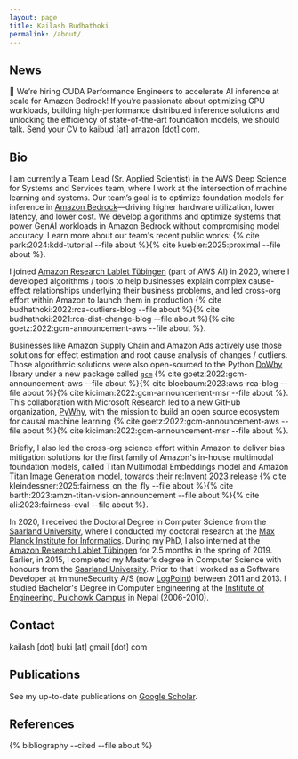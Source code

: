 ```yaml
---
layout: page
title: Kailash Budhathoki
permalink: /about/
---
```

## News
🚀 We’re hiring CUDA Performance Engineers to accelerate AI inference at scale for Amazon Bedrock! If you’re passionate about optimizing GPU workloads, building high-performance distributed inference solutions and unlocking the efficiency of state-of-the-art foundation models, we should talk. Send your CV to kaibud [at] amazon [dot] com.

## Bio

I am currently a Team Lead (Sr. Applied Scientist) in the AWS Deep Science for Systems and Services team, where I work at the intersection of machine learning and systems. Our team’s goal is to optimize foundation models for inference in [Amazon Bedrock](https://aws.amazon.com/bedrock/)—driving higher hardware utilization, lower latency, and lower cost. We develop algorithms and optimize systems that power GenAI workloads in Amazon Bedrock without compromising model accuracy. Learn more about our team's recent public works: {% cite park:2024:kdd-tutorial --file about %}{% cite kuebler:2025:proximal --file about %}.

I joined [Amazon Research Lablet Tübingen](https://www.amazon.science/latest-news/amazons-fourth-r-d-center-in-germany-is-dedicated-to-open-ai-research) (part of AWS AI) in 2020, where I developed algorithms / tools to help businesses explain complex cause-effect relationships underlying their business problems, and led cross-org effort within Amazon to launch them in production {% cite budhathoki:2022:rca-outliers-blog --file about %}{% cite budhathoki:2021:rca-dist-change-blog --file about %}{% cite goetz:2022:gcm-announcement-aws --file about %}.
<!-- Typical business problems involved effect estimation, and root cause analysis of changes / outliers. Some solutions are still actively used in production by -->
Businesses like Amazon Supply Chain and Amazon Ads actively use those solutions for effect estimation and root cause analysis of changes / outliers.
Those algorithmic solutions were also open-sourced to the Python [DoWhy](https://github.com/py-why/dowhy) library under a new package called [`gcm`](https://www.pywhy.org/dowhy/v0.9.1/user_guide/gcm_based_inference/introduction.html) {% cite goetz:2022:gcm-announcement-aws --file about %}{% cite  bloebaum:2023:aws-rca-blog --file about %}{% cite kiciman:2022:gcm-announcement-msr --file about %}. This collaboration with Microsoft Research led to a new GitHub organization, [PyWhy](https://www.pywhy.org/), with the mission to build an open source ecosystem for causal machine learning {% cite goetz:2022:gcm-announcement-aws --file about %}{% cite kiciman:2022:gcm-announcement-msr --file about %}.
<!--  -->
Briefly, I also led the cross-org science effort within Amazon to deliver bias mitigation solutions for the first family of Amazon's in-house multimodal foundation models, called Titan Multimodal Embeddings model and Amazon Titan Image Generation model, towards their re:Invent 2023 release {% cite kleindessner:2025:fairness_on_the_fly --file about %}{% cite barth:2023:amzn-titan-vision-announcement --file about %}{% cite ali:2023:fairness-eval --file about %}.

In 2020, I received the Doctoral Degree in Computer Science from the [Saarland University](https://saarland-informatics-campus.de/), where I conducted my doctoral research at the [Max Planck Institute for Informatics](https://www.mpi-inf.mpg.de/home). During my PhD, I also interned at the [Amazon Research Lablet Tübingen](https://www.amazon.science/latest-news/amazons-fourth-r-d-center-in-germany-is-dedicated-to-open-ai-research) for 2.5 months in the spring of 2019. Earlier, in 2015, I completed my Master’s degree in Computer Science with honours from the [Saarland University](https://saarland-informatics-campus.de/). Prior to that I worked as a Software Developer at ImmuneSecurity A/S (now [LogPoint](https://www.logpoint.com/en/)) between 2011 and 2013.
I studied Bachelor's Degree in Computer Engineering at the [Institute of Engineering, Pulchowk Campus](https://pcampus.edu.np/) in Nepal (2006-2010).

## Contact

kailash [dot] buki [at] gmail [dot] com

## Publications

See my up-to-date publications on [Google Scholar](https://scholar.google.com/citations?user=O5yaQbgAAAAJ&hl=en).

## References

{% bibliography --cited --file about %}